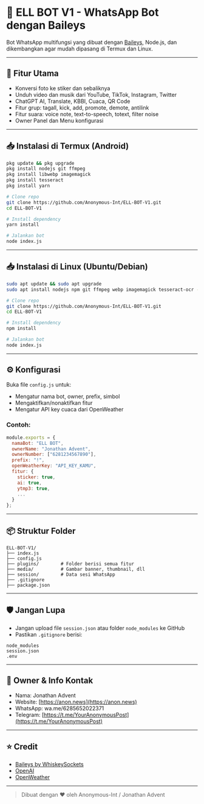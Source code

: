 # 🤖 ELL BOT V1 - WhatsApp Bot dengan Baileys

Bot WhatsApp multifungsi yang dibuat dengan [Baileys](https://github.com/WhiskeySockets/Baileys), Node.js, dan dikembangkan agar mudah dipasang di Termux dan Linux.

---

## 📌 Fitur Utama

* Konversi foto ke stiker dan sebaliknya
* Unduh video dan musik dari YouTube, TikTok, Instagram, Twitter
* ChatGPT AI, Translate, KBBI, Cuaca, QR Code
* Fitur grup: tagall, kick, add, promote, demote, antilink
* Fitur suara: voice note, text-to-speech, totext, filter noise
* Owner Panel dan Menu konfigurasi

---

## 📥 Instalasi di Termux (Android)

```bash
pkg update && pkg upgrade
pkg install nodejs git ffmpeg
pkg install libwebp imagemagick
pkg install tesseract
pkg install yarn

# Clone repo
git clone https://github.com/Anonymous-Int/ELL-BOT-V1.git
cd ELL-BOT-V1

# Install dependency
yarn install

# Jalankan bot
node index.js
```

---

## 📥 Instalasi di Linux (Ubuntu/Debian)

```bash
sudo apt update && sudo apt upgrade
sudo apt install nodejs npm git ffmpeg webp imagemagick tesseract-ocr -y

# Clone repo
git clone https://github.com/Anonymous-Int/ELL-BOT-V1.git
cd ELL-BOT-V1

# Install dependency
npm install

# Jalankan bot
node index.js
```

---

## ⚙️ Konfigurasi

Buka file `config.js` untuk:

* Mengatur nama bot, owner, prefix, simbol
* Mengaktifkan/nonaktifkan fitur
* Mengatur API key cuaca dari OpenWeather

### Contoh:

```js
module.exports = {
  namaBot: "ELL BOT",
  ownerName: "Jonathan Advent",
  ownerNumber: ["6281234567890"],
  prefix: "!",
  openWeatherKey: "API_KEY_KAMU",
  fitur: {
    sticker: true,
    ai: true,
    ytmp3: true,
    ...
  }
};
```

---

## 📦 Struktur Folder

```
ELL-BOT-V1/
├── index.js
├── config.js
├── plugins/        # Folder berisi semua fitur
├── media/          # Gambar banner, thumbnail, dll
├── session/        # Data sesi WhatsApp
├── .gitignore
├── package.json
```

---

## 🛡️ Jangan Lupa

* Jangan upload file `session.json` atau folder `node_modules` ke GitHub
* Pastikan `.gitignore` berisi:

```
node_modules
session.json
.env
```

---

## 👑 Owner & Info Kontak

* Nama: Jonathan Advent
* Website: [https://anon.news](https://anon.news)
* WhatsApp: wa.me/6285652022371
* Telegram: [https://t.me/YourAnonymousPost](https://t.me/YourAnonymousPost)

---

## ⭐ Credit

* [Baileys by WhiskeySockets](https://github.com/WhiskeySockets/Baileys)
* [OpenAI](https://openai.com)
* [OpenWeather](https://openweathermap.org)

---

> Dibuat dengan ❤️ oleh Anonymous-Int / Jonathan Advent
